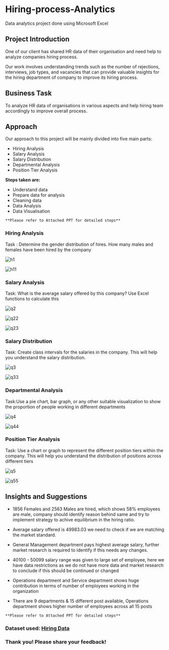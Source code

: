 # Hiring-process-Analytics
Data analytics project done using Microsoft Excel

## Project Introduction

One of our client has shared HR data of their organisation and need help to analyze companies hiring process.

Our work involves understanding trends such as the number of rejections, interviews, job types, and vacancies that can provide valuable insights for the hiring department of company to improve its hiring process.

## Business Task

To analyze HR data of organisations in various aspects and help hiring team accordingly to improve overall process.

## Approach

Our approach to this project will be mainly divided into five main parts:

- Hiring Analysis
- Salary Analysis
- Salary Distribution
- Departmental Analysis
- Position Tier Analysis

**Steps taken are:**

- Understand data
- Prepare data for analysis
- Cleaning data
- Data Analysis
- Data Visualisation

``**Please refer to Attached PPT for detailed steps**``

### Hiring Analysis

Task : Determine the gender distribution of hires. How many males and females have been hired by the company

 ![h1](https://github.com/Snehapasalkar/Hiring-process-Analytics/assets/128065318/13aaec10-89a1-4d76-b102-dd59c9cad7ed)


![h11](https://github.com/Snehapasalkar/Hiring-process-Analytics/assets/128065318/4faf370b-bf60-4fa0-aca4-4eb843160d48)


### Salary Analysis

Task: What is the average salary offered by this company? Use Excel functions to calculate this

![q2](https://github.com/Snehapasalkar/Hiring-process-Analytics/assets/128065318/6aa9c695-2497-4aaf-a030-3e89ccac32ea)

![q22](https://github.com/Snehapasalkar/Hiring-process-Analytics/assets/128065318/15e6ca27-1fcf-42bd-8de0-89c0aa295a90)

![q23](https://github.com/Snehapasalkar/Hiring-process-Analytics/assets/128065318/eda3c1bf-922d-4a42-9ba3-993982b366bb)


### Salary Distribution

Task: Create class intervals for the salaries in the company. This will help you understand the salary distribution.

![q3](https://github.com/Snehapasalkar/Hiring-process-Analytics/assets/128065318/3f2f9f46-108f-41f6-8d24-4047d1b8a898)

![q33](https://github.com/Snehapasalkar/Hiring-process-Analytics/assets/128065318/84ce8cf1-0019-43a4-a80a-8024bbe9fb5f)


### Departmental Analysis

Task:Use a pie chart, bar graph, or any other suitable visualization to show the proportion of people working in different departments

![q4](https://github.com/Snehapasalkar/Hiring-process-Analytics/assets/128065318/b31ac409-730e-43cf-8e4a-777f83e9ddd9)

![q44](https://github.com/Snehapasalkar/Hiring-process-Analytics/assets/128065318/79900a6a-0228-4ba8-9299-75e8f4d4e582)


### Position Tier Analysis

Task: Use a chart or graph to represent the different position tiers within the company. This will help you understand the distribution of positions across different tiers

![q5](https://github.com/Snehapasalkar/Hiring-process-Analytics/assets/128065318/d8c881fe-e903-462d-b2b2-1bab09ab2a8e)

![q55](https://github.com/Snehapasalkar/Hiring-process-Analytics/assets/128065318/10989960-0987-4295-b4ed-f6f916c57d18)

## Insights and Suggestions

- 1856 Females and 2563 Males are hired, which shows 58% employees are male, company should identify reason behind same and try to implement strategy to achive equilibrium in the hiring ratio.

- Average salary offered is 49983.03 we need to check if we are matching the market standard. 

- General Management department pays highest average salary, further 
market research is required to identify if this needs any changes.

- 40100 - 50099 salary range was given to large set of employee, here we have data restrictions as we do not have more data and market research to conclude if this should be continued or changed

- Operations department and Service department shows huge contribution in terms of number of employees working in the organization

- There are 9 departments & 15 different post available, Operations department shows higher number of employees across all 15 posts
 
``**Please refer to Attached PPT for detailed steps**``

### Dataset used: [Hiring Data](https://github.com/Snehapasalkar/Hiring-process-Analytics/blob/main/Statistics.xlsx)

### Thank you! Please share your feedback!
